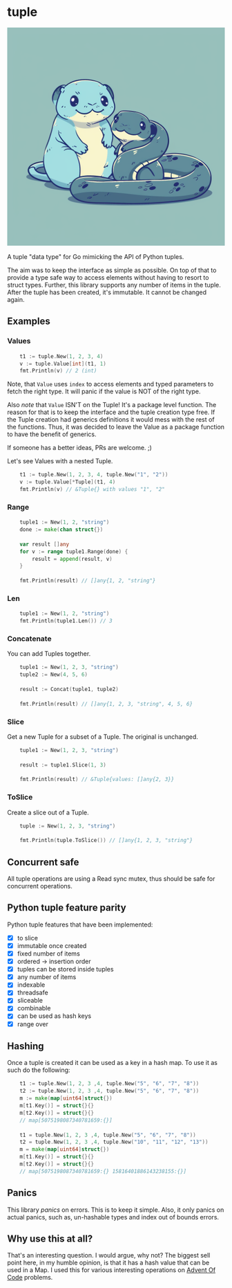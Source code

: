 # tuple

![logo](./logo.png)

A tuple "data type" for Go mimicking the API of Python tuples.

The aim was to keep the interface as simple as possible. On top of that
to provide a type safe way to access elements without having to resort
to struct types. Further, this library supports any number of items in
the tuple. After the tuple has been created, it's immutable. It cannot
be changed again.

## Examples

### Values

```go
    t1 := tuple.New(1, 2, 3, 4)
    v := tuple.Value[int](t1, 1)
    fmt.Println(v) // 2 (int)
```

Note, that `Value` uses `index` to access elements and typed parameters to
fetch the right type. It will panic if the value is NOT of the right type.

Also _note_ that `Value` ISN'T on the Tuple! It's a package level function.
The reason for that is to keep the interface and the tuple creation type free.
If the Tuple creation had generics definitions it would mess with the
rest of the functions. Thus, it was decided to leave the Value as a package
function to have the benefit of generics.

If someone has a better ideas, PRs are welcome. ;)

Let's see Values with a nested Tuple.

```go
    t1 := tuple.New(1, 2, 3, 4, tuple.New("1", "2"))
    v := tuple.Value[*Tuple](t1, 4)
    fmt.Println(v) // &Tuple{} with values "1", "2"
```

### Range

```go
	tuple1 := New(1, 2, "string")
	done := make(chan struct{})

	var result []any
	for v := range tuple1.Range(done) {
		result = append(result, v)
	}

	fmt.Println(result) // []any{1, 2, "string"}
```

### Len

```go
    tuple1 := New(1, 2, "string")
	fmt.Println(tuple1.Len()) // 3
```

### Concatenate

You can add Tuples together.

```go
	tuple1 := New(1, 2, 3, "string")
	tuple2 := New(4, 5, 6)

	result := Concat(tuple1, tuple2)

	fmt.Println(result) // []any{1, 2, 3, "string", 4, 5, 6}
```

### Slice

Get a new Tuple for a subset of a Tuple. The original is unchanged.

```go
	tuple1 := New(1, 2, 3, "string")

	result := tuple1.Slice(1, 3)

    fmt.Println(result) // &Tuple{values: []any{2, 3}}
```

### ToSlice

Create a slice out of a Tuple.

```go
	tuple := New(1, 2, 3, "string")

	fmt.Println(tuple.ToSlice()) // []any{1, 2, 3, "string"}
```

## Concurrent safe

All tuple operations are using a Read sync mutex, thus should be safe for concurrent operations.

## Python tuple feature parity

Python tuple features that have been implemented:

- [x] to slice
- [x] immutable once created
- [x] fixed number of items
- [x] ordered -> insertion order
- [x] tuples can be stored inside tuples
- [x] any number of items
- [x] indexable
- [x] threadsafe
- [x] sliceable
- [x] combinable
- [x] can be used as hash keys
- [x] range over

## Hashing

Once a tuple is created it can be used as a key in a hash map. To use it as such do the following:

```go
    t1 := tuple.New(1, 2, 3 ,4, tuple.New("5", "6", "7", "8"))
    t2 := tuple.New(1, 2, 3 ,4, tuple.New("5", "6", "7", "8"))
    m := make(map[uint64]struct{})
    m[t1.Key()] = struct{}{}
    m[t2.Key()] = struct{}{}
    // map[5075198087340781659:{}]
    
    t1 = tuple.New(1, 2, 3 ,4, tuple.New("5", "6", "7", "8"))
    t2 = tuple.New(1, 2, 3 ,4, tuple.New("10", "11", "12", "13"))
    m = make(map[uint64]struct{})
    m[t1.Key()] = struct{}{}
    m[t2.Key()] = struct{}{}
    // map[5075198087340781659:{} 15816401886143238155:{}]
```

## Panics

This library _panics_ on errors. This is to keep it simple. Also, it only panics
on actual panics, such as, un-hashable types and index out of bounds errors.

## Why use this at all?

That's an interesting question. I would argue, why not? The biggest sell point here,
in my humble opinion, is that it has a hash value that can be used in a Map.
I used this for various interesting operations on [Advent Of Code](https://adventofcode.com/) problems.
